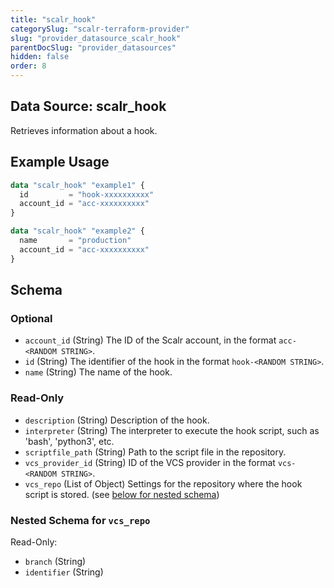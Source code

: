 ```yaml
---
title: "scalr_hook"
categorySlug: "scalr-terraform-provider"
slug: "provider_datasource_scalr_hook"
parentDocSlug: "provider_datasources"
hidden: false
order: 8
---
```

## Data Source: scalr_hook

Retrieves information about a hook.

## Example Usage

```terraform
data "scalr_hook" "example1" {
  id         = "hook-xxxxxxxxxx"
  account_id = "acc-xxxxxxxxxx"
}

data "scalr_hook" "example2" {
  name       = "production"
  account_id = "acc-xxxxxxxxxx"
}
```

<!-- schema generated by tfplugindocs -->
## Schema

### Optional

- `account_id` (String) The ID of the Scalr account, in the format `acc-<RANDOM STRING>`.
- `id` (String) The identifier of the hook in the format `hook-<RANDOM STRING>`.
- `name` (String) The name of the hook.

### Read-Only

- `description` (String) Description of the hook.
- `interpreter` (String) The interpreter to execute the hook script, such as 'bash', 'python3', etc.
- `scriptfile_path` (String) Path to the script file in the repository.
- `vcs_provider_id` (String) ID of the VCS provider in the format `vcs-<RANDOM STRING>`.
- `vcs_repo` (List of Object) Settings for the repository where the hook script is stored. (see [below for nested schema](#nestedatt--vcs_repo))

<a id="nestedatt--vcs_repo"></a>
### Nested Schema for `vcs_repo`

Read-Only:

- `branch` (String)
- `identifier` (String)
